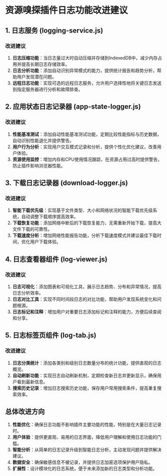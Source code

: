 # 资源嗅探插件日志功能改进建议

## 1. 日志服务 (logging-service.js)

### 改进建议
1. **日志压缩功能**：当日志量过大时自动压缩并存储到IndexedDB中，减少内存占用并提高长期日志存储效率。
2. **日志分析功能**：添加自动识别异常模式的能力，提供统计报告和趋势分析，帮助用户发现潜在问题。
3. **远程日志功能**：实现可选的远程日志服务，允许用户选择性地将关键日志发送到指定服务器进行分析和故障排查。

## 2. 应用状态日志记录器 (app-state-logger.js)

### 改进建议
1. **性能基准测试**：添加自动性能基准测试功能，定期比较性能指标与历史数据，自动识别性能退化并提供警告。
2. **用户行为分析**：实现用户交互模式记录和分析，提供个性化优化建议，改善用户体验。
3. **资源使用监控**：增加内存和CPU使用情况跟踪，在资源占用过高时提供警告，防止插件影响浏览器性能。

## 3. 下载日志记录器 (download-logger.js)

### 改进建议
1. **智能下载优先级**：实现基于文件类型、大小和网络状况的智能下载优先级系统，自动调整下载顺序提高效率。
2. **下载恢复功能**：添加网络中断后的下载恢复能力，无需重新开始下载，提高大文件下载的可靠性。
3. **下载速度分析**：增加网络性能报告功能，分析下载速度模式并建议最佳下载时间，优化用户下载体验。

## 4. 日志查看器组件 (log-viewer.js)

### 改进建议
1. **日志可视化**：添加图表和可视化工具，展示日志趋势、分布和异常情况，提高日志分析效率。
2. **日志对比工具**：实现不同时间段日志的对比功能，帮助用户发现系统变化和问题根源。
3. **日志标记和注释**：增加用户对重要日志添加标记和注释的能力，方便后续查阅和分享。

## 5. 日志标签页组件 (log-tab.js)

### 改进建议
1. **日志分类统计**：添加各类别和级别日志数量分布的统计功能，提供直观的日志概览。
2. **自动刷新功能**：实现日志自动刷新机制，定期检查新日志并更新显示，确保用户看到最新信息。
3. **搜索历史记录**：增加日志搜索历史功能，保存用户常用搜索条件，提高重复搜索效率。

## 总体改进方向

1. **性能优化**：确保日志功能不影响插件主要功能的性能，特别是在大量日志记录时。
2. **用户体验**：提供更直观、易用的日志界面，降低用户理解和使用日志功能的门槛。
3. **智能分析**：从简单的日志记录升级到智能日志分析，主动发现问题并提供解决建议。
4. **数据安全**：确保敏感信息不被记录，并提供日志加密选项保护用户隐私。
5. **扩展性**：设计模块化的日志系统，便于未来添加新的日志类型和分析功能。
